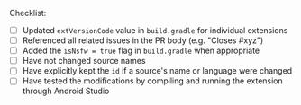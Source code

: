 Checklist:

- [ ] Updated `extVersionCode` value in `build.gradle` for individual extensions
- [ ] Referenced all related issues in the PR body (e.g. "Closes #xyz")
- [ ] Added the `isNsfw = true` flag in `build.gradle` when appropriate
- [ ] Have not changed source names
- [ ] Have explicitly kept the `id` if a source's name or language were changed
- [ ] Have tested the modifications by compiling and running the extension through Android Studio
